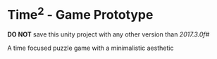 # Time<sup>2</sup> - Game Prototype
**DO NOT** save this unity project with any other version than *2017.3.0f#*

A time focused puzzle game with a minimalistic aesthetic
